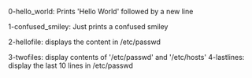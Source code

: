 0-hello_world: Prints 'Hello World' followed by a new line
 
1-confused_smiley: Just prints a confused smiley

2-hellofile: displays the content in /etc/passwd 

3-twofiles: display contents of '/etc/passwd' and '/etc/hosts'
4-lastlines: display the last 10 lines in /etc/passwd
